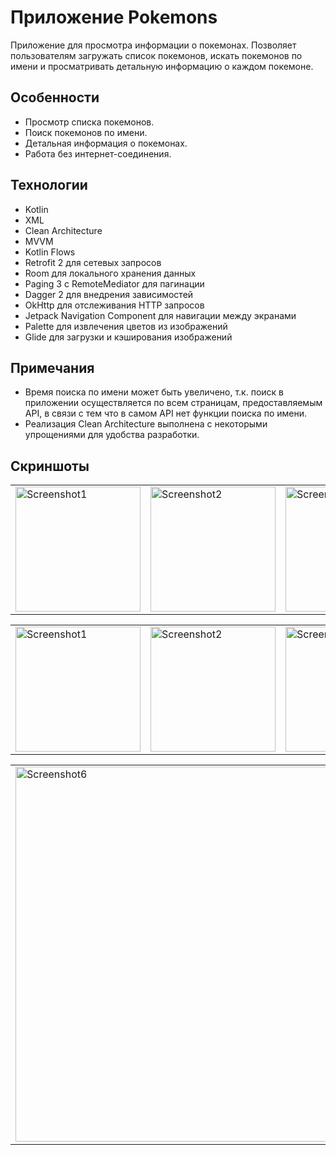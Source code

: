 # Приложение Pokemons
Приложение для просмотра информации о покемонах. Позволяет пользователям загружать список покемонов, искать покемонов по имени и просматривать детальную информацию о каждом покемоне. 

## Особенности
- Просмотр списка покемонов.
- Поиск покемонов по имени.
- Детальная информация о покемонах.
- Работа без интернет-соединения.

## Технологии
- Kotlin
- XML
- Clean Architecture
- MVVM
- Kotlin Flows
- Retrofit 2 для сетевых запросов
- Room для локального хранения данных
- Paging 3 с RemoteMediator для пагинации
- Dagger 2 для внедрения зависимостей
- OkHttp для отслеживания HTTP запросов
- Jetpack Navigation Component для навигации между экранами
- Palette для извлечения цветов из изображений
- Glide для загрузки и кэширования изображений

## Примечания
- Время поиска по имени может быть увеличено, т.к. поиск в приложении осуществляется по всем страницам, предоставляемым API, в связи с тем что в самом API нет функции поиска по имени.
- Реализация Clean Architecture выполнена с некоторыми упрощениями для удобства разработки.

## Скриншоты
<p align="center">
  <table align="center" cellspacing="10">
    <tr>
      <td><img src="https://github.com/sitegit/Pokemons/assets/47815702/44a635b3-26a1-4ce4-9734-3fb36f3ed5b4" width="200" alt="Screenshot1"/></td>
      <td><img src="https://github.com/sitegit/Pokemons/assets/47815702/2c939dda-fe88-4b8a-a3d7-86a3806e24dc" width="200" alt="Screenshot2"/></td>
      <td><img src="https://github.com/sitegit/Pokemons/assets/47815702/3aaea3c2-3c08-465c-9cbc-eec0bd9b4594" width="200" alt="Screenshot4"/></td>
      <td><img src="https://github.com/sitegit/Pokemons/assets/47815702/fc183b1c-ce3c-445e-a6b1-cede920784d3" width="200" alt="Screenshot3"/></td>
    </tr>
  </table>
  <table align="center" cellspacing="10">
    <tr>
      <td><img src="https://github.com/sitegit/Pokemons/assets/47815702/9b17788a-44bd-4f23-addb-325a568cb7a6" width="200" alt="Screenshot1"/></td>
      <td><img src="https://github.com/sitegit/Pokemons/assets/47815702/b70d19c6-4f4d-42aa-bc33-e64d2ee136fb" width="200" alt="Screenshot2"/></td>
      <td><img src="https://github.com/sitegit/Pokemons/assets/47815702/28302e71-f158-43bf-9bf0-e20db4b6b2c3" width="200" alt="Screenshot4"/></td>
      <td><img src="https://github.com/sitegit/Pokemons/assets/47815702/72e50775-6b4e-4a6a-a6a0-ebbd3fa1005c" width="200" alt="Screenshot3"/></td>
    </tr>
  </table>
  <table align="center">
    <td><img src="https://github.com/sitegit/Pokemons/assets/47815702/284daf3b-6907-4caf-8eaa-c7648e268804" width="600" alt="Screenshot6"/></td>
    <td><video src="https://github.com/sitegit/Pokemons/assets/47815702/10ab9695-dc9d-4e98-92f4-3676f807730a" width="200" alt="Video"/></td>
  </table>
</p>


